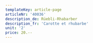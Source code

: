 ```yaml
---
templateKey: article-page
articleNr: '40036'
description_de: Rüebli-Rhabarber
description_fr: 'Carotte et rhubarbe'
unit: '2'
price: 20.--
---
```



